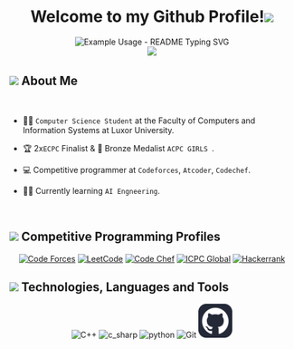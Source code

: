 <h1 align="center">Welcome to my Github Profile!<img src="https://media.giphy.com/media/mGcNjsfWAjY5AEZNw6/giphy.gif" width="50"></h1>


<p align="center">
  <img src="https://readme-typing-svg.demolab.com/?lines=I'm+Camellia+Mohamed!;Computer+Science+Student!;Interested+in+learning+New+things!;&font=Fira%20Code&center=true&width=500&height=50&duration=4000&pause=1000" alt="Example Usage - README Typing SVG"><br><img src="https://media2.giphy.com/media/2IudUHdI075HL02Pkk/giphy.gif?cid=ecf05e47pkn0brst2r18vbmybr5og5pkg6vjyc6suumu97ko&ep=v1_gifs_related&rid=giphy.gif&ct=g" width="400">
</p>


## <img src="https://media.giphy.com/media/VgCDAzcKvsR6OM0uWg/giphy.gif" width="50">  About Me
<p align="center">
  <br>
  
- :student: `Computer Science Student` at the Faculty of Computers and Information Systems at Luxor University.
- :trophy: 2x`ECPC` Finalist & 🥉 Bronze Medalist `ACPC GIRLS `.
- :computer: Competitive programmer at `Codeforces`, `Atcoder`, `Codechef`.
- :technologist: Currently learning `AI Engneering`.
  
  <br>
</p>

## <picture> <img src="https://cdn3.emoji.gg/emojis/8457-laptop-peepo-smile.gif" width=70> </picture> Competitive Programming Profiles

<p align="center">
  <a href="https://codeforces.com/profile/Luca_with_LL"><img src="https://img.icons8.com/external-tal-revivo-shadow-tal-revivo/50/000000/external-codeforces-programming-competitions-and-contests-programming-community-logo-shadow-tal-revivo.png" alt="Code Forces"/></a>
	<a href="https://leetcode.com/Camellia_Mohamed/"><img src="https://img.icons8.com/external-tal-revivo-shadow-tal-revivo/50/000000/external-level-up-your-coding-skills-and-quickly-land-a-job-logo-shadow-tal-revivo.png" alt="LeetCode"/></a>
	<a href="https://www.codechef.com/users/camellamohamed"><img src="https://img.icons8.com/color/50/000000/codechef.png" alt="Code Chef"/></a>
	<a href="https://icpc.global/ICPCID/TQYSD8YRG6DC"><img src="https://i.ibb.co/6J0r7rW/Daco-5610880.png" alt="ICPC Global" width = 60px /></a>     
 <a href="https://www.hackerrank.com/profile/camellamohamed31"><img src="https://bit.ly/3NbH5yd" width="50px" title="Hackerrrank" alt="Hackerrank"/></a>

</p>

## <picture> <img src ="https://cdn3.emoji.gg/emojis/7730_programmershit.png" width = 70px>  </picture> Technologies, Languages and Tools
<p align="center">
    <img src="https://bit.ly/37Epy2y" alt="C++" width="70px" title="C++"> 
    <img src="https://cdn3.emoji.gg/emojis/2872-c-sharp.png" width="55px"  alt="c_sharp">
    <img src="https://cdn3.emoji.gg/emojis/9985-python.png" width="64px" height="64px" alt="python">
    <img src="https://bit.ly/3yvoEjR" alt="Git" width="60px" title="Git"> 
    <img src="https://github.com/tandpfun/skill-icons/blob/main/icons/Github-Dark.svg" alt="GitHub" width="60px" title="GitHub"> 
</p>
